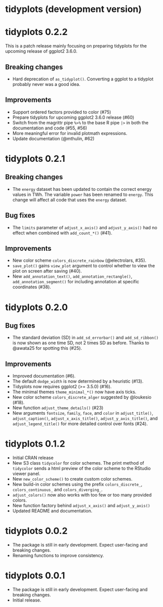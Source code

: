 # tidyplots (development version)

# tidyplots 0.2.2

This is a patch release mainly focusing on preparing tidyplots for the upcoming release of ggplot2 3.6.0.

## Breaking changes

* Hard deprecation of `as_tidyplot()`. Converting a ggplot to a tidyplot probably never was a good idea.

## Improvements

* Support ordered factors provided to color (#75)
* Prepare tidyplots for upcoming ggplot2 3.6.0 release (#60)
* Switch from the magrittr pipe `%>%` to the base R pipe `|>` in both the documentation and code (#55, #56)
* More meaningful error for invalid plotmath expressions.
* Update documentation (@mthulin, #62)

# tidyplots 0.2.1

## Breaking changes

* The `energy` dataset has been updated to contain the correct energy values in TWh. The variable `power` has been renamed to `energy`. This change will affect all code that uses the `energy` dataset.

## Bug fixes

* The `limits` parameter of `adjust_x_axis()` and `adjust_y_axis()` had no effect when combined with `add_count_*()` (#41).

## Improvements

* New color scheme `colors_discrete_rainbow` (@electrolars, #35).
* `save_plot()` gains `view_plot` argument to control whether to view the plot on screen after saving (#40).
* New `add_annotation_text()`, `add_annotation_rectangle()`, `add_annotation_segment()` for including annotation at specific coordinates (#38).

# tidyplots 0.2.0

## Bug fixes

* The standard deviation (SD) in `add_sd_errorbar()` and `add_sd_ribbon()` is now shown as
one time SD, not 2 times SD as before. Thanks to @awata25 for spotting this (#25).

## Improvements

* Improved documentation (#6).
* The default `dodge_width` is now determined by a heuristic (#13).
* Tidyplots now requires ggplot2 (>= 3.5.0) (#16).
* The minimal themes `theme_minimal_*()` now have axis ticks.
* New color scheme `colors_discrete_alger` suggested by @loukesio (#18).
* New function `adjust_theme_details()` (#23)
* New arguments `fontsize`, `family`, `face`, and `color` in 
`adjust_title()`, `adjust_caption()`, `adjust_x_axis_title()`,  `adjust_y_axis_title()`, 
and `adjust_legend_title()` for more detailed control over fonts (#24).

# tidyplots 0.1.2

* Initial CRAN release
* New S3 class `tidycolor` for color schemes. The print method of `tidycolor` sends a html preview of the color scheme to the RStudio viewer panel.
* New `new_color_scheme()` to create custom color schemes.
* New build-in color schemes using the prefix `colors_discrete_`, `colors_continuous_` and `colors_diverging_`. 
* `adjust_colors()` now also works with too few or too many provided colors.
* New function factory behind `adjust_x_axis()` and `adjust_y_axis()`
* Updated README and documentation.

# tidyplots 0.0.2

* The package is still in early development. Expect user-facing and breaking changes.
* Renaming functions to improve consistency.

# tidyplots 0.0.1

* The package is still in early development. Expect user-facing and breaking changes.
* Initial release.
